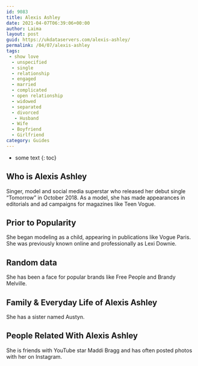 ```yaml
---
id: 9083
title: Alexis Ashley
date: 2021-04-07T06:39:06+00:00
author: Laima
layout: post
guid: https://ukdataservers.com/alexis-ashley/
permalink: /04/07/alexis-ashley
tags:
 - show love
  - unspecified
  - single
  - relationship
  - engaged
  - married
  - complicated
  - open relationship
  - widowed
  - separated
  - divorced
   - Husband
  - Wife
  - Boyfriend
  - Girlfriend
category: Guides
---
```


* some text
{: toc}


## Who is Alexis Ashley
                  
                  
                  
Singer, model and social media superstar who released her debut single &#8220;Tomorrow&#8221; in October 2018. As a model, she has made appearances in editorials and ad campaigns for magazines like Teen Vogue. 
                  
              
            
              
            
                
                
                
## Prior to Popularity
                  
                  
                  
She began modeling as a child, appearing in publications like Vogue Paris. She was previously known online and professionally as Lexi Downie. 
                  
              
            
              
            
                
                
                
## Random data
                  
                  
                  
She has been a face for popular brands like Free People and Brandy Melville.
                  
              
            
              
            
                
                
                
## Family & Everyday Life of Alexis Ashley
                  
                  
                  
She has a sister named Austyn.
                  
              
            
              
            
                
                
                
## People Related With Alexis Ashley
                  
                  
                  
She is friends with YouTube star Maddi Bragg and has often posted photos with her on Instagram.
                  
              
            
              
            
                
              
            
              
              
            
            
              
            
          
          
          